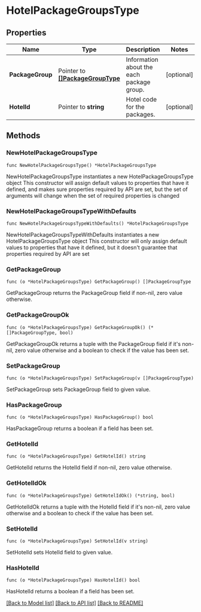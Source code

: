 # HotelPackageGroupsType

## Properties

Name | Type | Description | Notes
------------ | ------------- | ------------- | -------------
**PackageGroup** | Pointer to [**[]PackageGroupType**](PackageGroupType.md) | Information about the each package group. | [optional] 
**HotelId** | Pointer to **string** | Hotel code for the packages. | [optional] 

## Methods

### NewHotelPackageGroupsType

`func NewHotelPackageGroupsType() *HotelPackageGroupsType`

NewHotelPackageGroupsType instantiates a new HotelPackageGroupsType object
This constructor will assign default values to properties that have it defined,
and makes sure properties required by API are set, but the set of arguments
will change when the set of required properties is changed

### NewHotelPackageGroupsTypeWithDefaults

`func NewHotelPackageGroupsTypeWithDefaults() *HotelPackageGroupsType`

NewHotelPackageGroupsTypeWithDefaults instantiates a new HotelPackageGroupsType object
This constructor will only assign default values to properties that have it defined,
but it doesn't guarantee that properties required by API are set

### GetPackageGroup

`func (o *HotelPackageGroupsType) GetPackageGroup() []PackageGroupType`

GetPackageGroup returns the PackageGroup field if non-nil, zero value otherwise.

### GetPackageGroupOk

`func (o *HotelPackageGroupsType) GetPackageGroupOk() (*[]PackageGroupType, bool)`

GetPackageGroupOk returns a tuple with the PackageGroup field if it's non-nil, zero value otherwise
and a boolean to check if the value has been set.

### SetPackageGroup

`func (o *HotelPackageGroupsType) SetPackageGroup(v []PackageGroupType)`

SetPackageGroup sets PackageGroup field to given value.

### HasPackageGroup

`func (o *HotelPackageGroupsType) HasPackageGroup() bool`

HasPackageGroup returns a boolean if a field has been set.

### GetHotelId

`func (o *HotelPackageGroupsType) GetHotelId() string`

GetHotelId returns the HotelId field if non-nil, zero value otherwise.

### GetHotelIdOk

`func (o *HotelPackageGroupsType) GetHotelIdOk() (*string, bool)`

GetHotelIdOk returns a tuple with the HotelId field if it's non-nil, zero value otherwise
and a boolean to check if the value has been set.

### SetHotelId

`func (o *HotelPackageGroupsType) SetHotelId(v string)`

SetHotelId sets HotelId field to given value.

### HasHotelId

`func (o *HotelPackageGroupsType) HasHotelId() bool`

HasHotelId returns a boolean if a field has been set.


[[Back to Model list]](../README.md#documentation-for-models) [[Back to API list]](../README.md#documentation-for-api-endpoints) [[Back to README]](../README.md)


